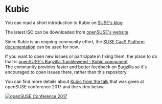 # Kubic

You can read a short introduction to Kubic on [SUSE's
blog](https://www.suse.com/communities/blog/introducing-kubic-project-new-open-source-project/).

The latest ISO can be downloaded from [openSUSE's
website](http://download.opensuse.org/tumbleweed/iso/).

Since Kubic is an ongoing community effort, the [SUSE CaaS Platform
documentation](https://www.suse.com/betaprogram/caasp-beta/doc-quickstart/) can
be used for now.

If you want to open new issues or participate in fixing them, the place to do
that is [openSUSE's Bugzilla Tumbleweed - Kubic
component](https://bugzilla.opensuse.org/buglist.cgi?component=Kubic&list_id=7052689&product=openSUSE%20Tumbleweed&resolution=---).  
The community provides faster and better feedback on Bugzilla so it's encouraged to open issues there, rather than this repository.

You can find more details about [Kubic from the
talk](https://speakerdeck.com/thkukuk/opensuse-kubic-what-is-this-1) that was
given at openSUSE conference 2017 and the video below.  

[![openSUSE Conference
2017](assets/yt_conf_talk.png)](https://www.youtube.com/watch?v=OoRZbrMziSM)

